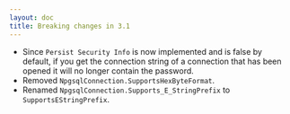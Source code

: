 ```yaml
---
layout: doc
title: Breaking changes in 3.1
---
```


* Since `Persist Security Info` is now implemented and is false by default, if you get the connection string of a connection
  that has been opened it will no longer contain the password.
* Removed `NpgsqlConnection.SupportsHexByteFormat`.
* Renamed `NpgsqlConnection.Supports_E_StringPrefix` to `SupportsEStringPrefix`.
